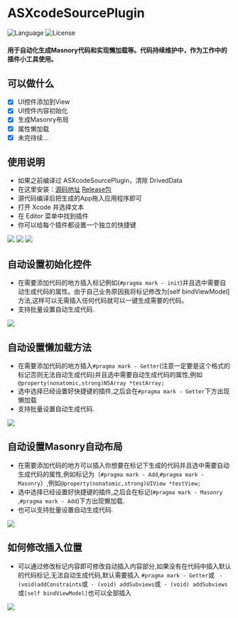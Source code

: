 # ASXcodeSourcePlugin
![Language](https://img.shields.io/badge/language-Objective%20C%20-orange.svg)
![License](https://img.shields.io/badge/license-MIT-blue.svg)
#### 用于自动化生成Masnory代码和实现懒加载等。代码持续维护中，作为工作中的插件小工具使用。

## 可以做什么
- [x] UI控件添加到View
- [x] UI控件内容初始化
- [x] 生成Masonry布局
- [x] 属性懒加载
- [x] 未完待续...

## 使用说明
- 如果之前编译过 ASXcodeSourcePlugin，清除 DrivedData
- 在这里安装：[源码地址](https://github.com/iAlexSun/ASXcodeSourceExtensioin) [Release包](https://github-production-release-asset-2e65be.s3.amazonaws.com/134263794/680e0966-9c02-11e8-8c5d-d602b2938257?X-Amz-Algorithm=AWS4-HMAC-SHA256&X-Amz-Credential=AKIAIWNJYAX4CSVEH53A%2F20180809%2Fus-east-1%2Fs3%2Faws4_request&X-Amz-Date=20180809T103200Z&X-Amz-Expires=300&X-Amz-Signature=facae79364397ed87ed913e2bf3168b80886368edfa72942e0a9ae7302abe9be&X-Amz-SignedHeaders=host&actor_id=20008642&response-content-disposition=attachment%3B%20filename%3DRealease.1.0.0.zip&response-content-type=application%2Foctet-stream)
- 源代码编译后把生成的App拖入应用程序即可
- 打开 Xcode 并选择文本
- 在 Editor 菜单中找到插件
- 你可以给每个插件都设置一个独立的快捷键

![](http://lc-9srqavax.cn-n1.lcfile.com/e486206e217660a6b101.png)
![](https://raw.githubusercontent.com/cyanzhong/xTextHandler/master/Screenshots/tips1.png)
![](http://lc-9srqavax.cn-n1.lcfile.com/75f3f53f3b5e580dcfbb.png)

## 自动设置初始化控件
 - 在需要添加代码的地方插入标记例如(`#pragma mark - init`)并且选中需要自动生成代码的属性。由于自己业务原因我将标记修改为[self bindViewModel]方法,这样可以无需插入任何代码就可以一键生成需要的代码。
 - 支持批量设置自动生成代码.
 
 ![](http://lc-9srqavax.cn-n1.lcfile.com/f3f1714e1230f28e5bf0.jpg)

## 自动设置懒加载方法
 
 - 在需要添加代码的地方插入`#pragma mark - Getter`(注意一定要是这个格式的标记否则无法自动生成代码)并且选中需要自动生成代码的属性,例如`@property(nonatomic,strong)NSArray *testArray;`
 - 选中选择已经设置好快捷键的插件,之后会在`#pragma mark - Getter`下方出现懒加载
 - 支持批量设置自动生成代码.
 
 ![](http://lc-9srqavax.cn-n1.lcfile.com/3b1f0098025cce5fbaed.gif)


## 自动设置Masonry自动布局
 - 在需要添加代码的地方可以插入你想要在标记下生成的代码并且选中需要自动生成代码的属性,例如标记为（`#pragma mark - Add`,`#pragma mark - Masonry`）,例如`@property(nonatomic,strong)UIView *testView;`
 - 选中选择已经设置好快捷键的插件,之后会在标记(`#pragma mark - Masonry `,`#pragma mark - Add`)下方出现懒加载.
 - 也可以支持批量设置自动生成代码.
 
 ![](http://lc-9srqavax.cn-n1.lcfile.com/a07d71cc4bb147b3d326.gif)
 

## 如何修改插入位置
- 可以通过修改标记内容即可修改自动插入内容部分,如果没有在代码中插入默认的代码标记,无法自动生成代码,默认需要插入 `#pragma mark - Getter`或 ` - (void)addConstraints`或` - (void) addSubviews`或` - (void) addSubviews`或`[self bindViewModel]`也可以全部插入

![](http://lc-9srqavax.cn-n1.lcfile.com/2bbe16ea65ffb711590e.png)